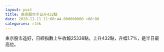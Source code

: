 ```yaml
---
layout: post
title: 東京股市半日升432點
date: 2020-11-11 11:00:44.000000000 +08:00
categories: rthk
---
```


東京股市造好，日經指數上午收報25338點，上升432點，升幅1.7%，是半日最高位。
